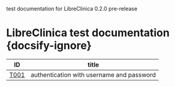 
test documentation for LibreClinica 0.2.0 pre-release

# LibreClinica test documentation {docsify-ignore}

| ID | title |
| -- | ----- |
| [T001](t001.md) |  authentication with username and password |
